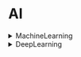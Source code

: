# AI

<details>
    <summary>
        MachineLearning
    </summary>

- 학습내용 삽입

</details>

<details>
    <summary>
        DeepLearning
    </summary>

- ch00 [딥러닝이란?](https://github.com/BangYunseo/TIL/blob/main/AI/DeepLearning/ch00_DeepLearning.md)
- ch01 [넘파이](https://github.com/BangYunseo/TIL/blob/main/AI/DeepLearning/ch01_Numpy.md)
- ch02 [머신러닝의 기초](https://github.com/BangYunseo/TIL/blob/main/AI/DeepLearning/ch02_MachineLearning.md)
- ch03 [회귀](https://github.com/BangYunseo/TIL/blob/main/AI/DeepLearning/ch03_Regression.md)
- ch04 [퍼셉트론](https://github.com/BangYunseo/TIL/blob/main/AI/DeepLearning/ch04_Perceptron.md)
- ch05 [다층 퍼셉트론](https://github.com/BangYunseo/TIL/blob/main/AI/DeepLearning/ch05_MLP.md)
- ch06 [다층 퍼셉트론 - 2](https://github.com/BangYunseo/TIL/blob/main/AI/DeepLearning/ch06_MLP2.md)
- ch07 [심층 신경망](https://github.com/BangYunseo/TIL/blob/main/AI/DeepLearning/ch07_DNN.md)
- ch08 [컨볼루션 신경망](https://github.com/BangYunseo/TIL/blob/main/AI/DeepLearning/ch08_CNN.md)
- ch09 [영상 인식](https://github.com/BangYunseo/TIL/blob/main/AI/DeepLearning/ch09_ImageRecognition.md)
- ch10 [순환 신경망](https://github.com/BangYunseo/TIL/blob/main/AI/DeepLearning/ch10_RNN.md)

</details>
